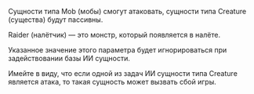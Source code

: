Сущности типа Mob (мобы) смогут атаковать, сущности типа Creature (существа) будут пассивны.

Raider (налётчик) — это монстр, который появляется в налёте.

Указанное значение этого параметра будет игнорироваться при задействовании базы ИИ сущности.

Имейте в виду, что если одной из задач ИИ сущности типа Creature является атака, то такая сущность может вызвать сбой игры.